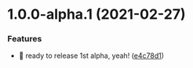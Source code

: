# 1.0.0-alpha.1 (2021-02-27)


### Features

* 🎸 ready to release 1st alpha, yeah! ([e4c78d1](https://github.com/siriwatknp/react-tailwind-trial/commit/e4c78d1df01d543b90160530c8b859cd747bfbb3))
